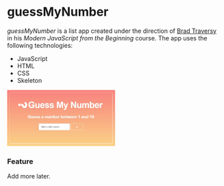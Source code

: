 # guessMyNumber

*guessMyNumber* is a list app created under the direction of [Brad Traversy](https://www.udemy.com/modern-javascript-from-the-beginning/) in his *Modern JavaScript from the Beginning* course. The app uses the following technologies:

  * JavaScript
  * HTML
  * CSS
  * Skeleton

<img src="img/guessMyNumber.JPG" width="50%">

### Feature

Add more later.
